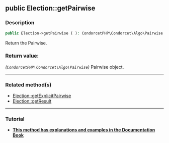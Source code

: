 ## public Election::getPairwise

### Description    

```php
public Election->getPairwise ( ): CondorcetPHP\Condorcet\Algo\Pairwise
```

Return the Pairwise.
    

### Return value:   

*(```CondorcetPHP\Condorcet\Algo\Pairwise```)* Pairwise object.


---------------------------------------

### Related method(s)      

* [Election::getExplicitPairwise](../Election%20Class/public%20Election--getExplicitPairwise.md)    
* [Election::getResult](../Election%20Class/public%20Election--getResult.md)    

---------------------------------------

### Tutorial

* **[This method has explanations and examples in the Documentation Book](https://www.condorcet.io/3.AsPhpLibrary/.AddVotes)**    
